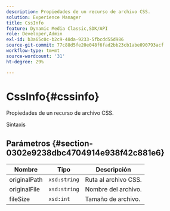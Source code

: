 ```yaml
---
description: Propiedades de un recurso de archivo CSS.
solution: Experience Manager
title: CssInfo
feature: Dynamic Media Classic,SDK/API
role: Developer,Admin
exl-id: b3a65c0c-b2c9-48da-9233-5fbcdd55d986
source-git-commit: 77c88d5fe20e048f6fad2bb23cb1abe090793acf
workflow-type: tm+mt
source-wordcount: '31'
ht-degree: 29%

---
```


# CssInfo{#cssinfo}

Propiedades de un recurso de archivo CSS.

Sintaxis

## Parámetros {#section-0302e9238dbc4704914e938f42c881e6}

| Nombre | Tipo | Descripción |
|---|---|---|
| originalPath | `xsd:string` | Ruta al archivo CSS. |
| originalFile | `xsd:string` | Nombre del archivo. |
| fileSize | `xsd:int` | Tamaño de archivo. |

